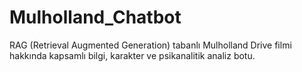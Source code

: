# Mulholland_Chatbot
RAG (Retrieval Augmented Generation) tabanlı Mulholland Drive filmi hakkında kapsamlı bilgi, karakter ve psikanalitik analiz botu.

